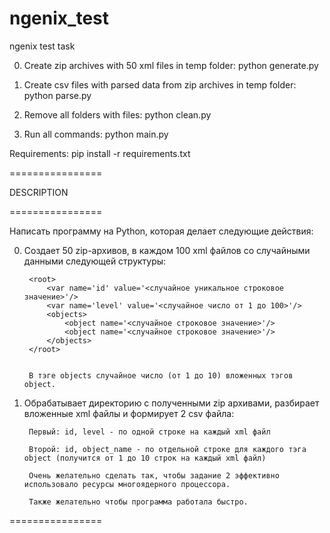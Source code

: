 # ngenix_test
ngenix test task


0. Create zip archives with 50 xml files in temp folder:
        python generate.py

0. Create csv files with parsed data from zip archives in temp folder:
        python parse.py

0. Remove all folders with files:
        python clean.py

0. Run all commands:
        python main.py

Requirements:
        pip install -r requirements.txt

================

DESCRIPTION

================

Написать программу на Python, которая делает следующие действия:

0. Создает 50 zip-архивов, в каждом 100 xml файлов со случайными данными следующей структуры:


        <root>
            <var name='id' value='<случайное уникальное строковое значение>'/>
            <var name='level' value='<случайное число от 1 до 100>'/>
            <objects>
                <object name='<случайное строковое значение>'/>
                <object name='<случайное строковое значение>'/>
            </objects>
        </root>


        В тэге objects случайное число (от 1 до 10) вложенных тэгов object.

0. Обрабатывает директорию с полученными zip архивами, разбирает вложенные xml файлы и формирует 2 csv файла:

        Первый: id, level - по одной строке на каждый xml файл

        Второй: id, object_name - по отдельной строке для каждого тэга object (получится от 1 до 10 строк на каждый xml файл)

        Очень желательно сделать так, чтобы задание 2 эффективно использовало ресурсы многоядерного процессора. 

        Также желательно чтобы программа работала быстро.

 ================
